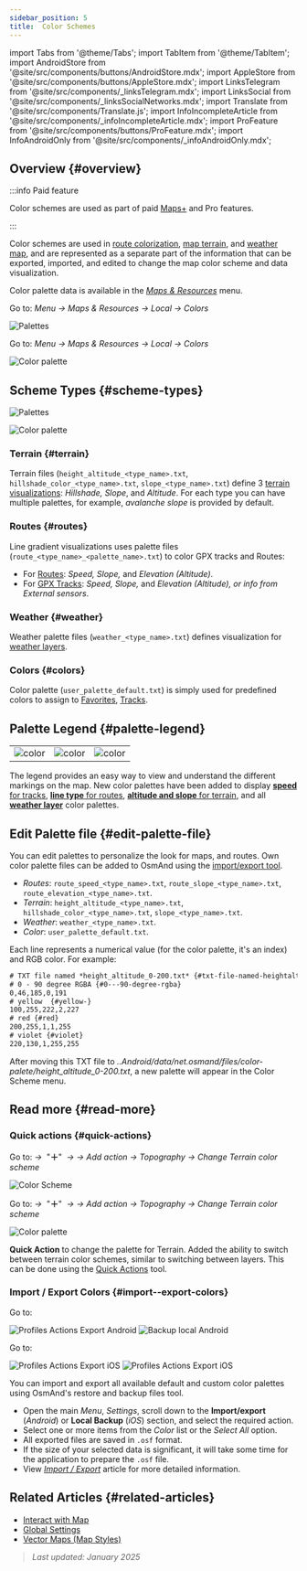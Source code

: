 ```yaml
---
sidebar_position: 5
title:  Color Schemes
---
```


import Tabs from '@theme/Tabs';
import TabItem from '@theme/TabItem';
import AndroidStore from '@site/src/components/buttons/AndroidStore.mdx';
import AppleStore from '@site/src/components/buttons/AppleStore.mdx';
import LinksTelegram from '@site/src/components/_linksTelegram.mdx';
import LinksSocial from '@site/src/components/_linksSocialNetworks.mdx';
import Translate from '@site/src/components/Translate.js';
import InfoIncompleteArticle from '@site/src/components/_infoIncompleteArticle.mdx';
import ProFeature from '@site/src/components/buttons/ProFeature.mdx';
import InfoAndroidOnly from '@site/src/components/_infoAndroidOnly.mdx';


## Overview {#overview}

:::info Paid feature

Color schemes are used as part of paid [Maps+](../purchases/index.md) and Pro <ProFeature /> features.  

:::

Color schemes are used in [route colorization](#routes), [map terrain](#terrain), and [weather map](#weather), and are represented as a separate part of the information that can be exported, imported, and edited to change the map color scheme and data visualization.

Color palette data is available in the [*Maps & Resources*](../personal/maps-resources.md#local) menu.

<Tabs groupId="operating-systems">

<TabItem value="android" label="Android">

Go to: *Menu → Maps & Resources → Local → Colors*

![Palettes](@site/static/img/personal/color-schemes/colors.png)

</TabItem>

<TabItem value="ios" label="iOS">

Go to: *Menu → Maps & Resources → Local → Colors*

![Color palette](@site/static/img/personal/color-schemes/color_palette_ios.png)

</TabItem>

</Tabs>


## Scheme Types {#scheme-types}

<Tabs groupId="operating-systems">

<TabItem value="android" label="Android">

![Palettes](@site/static/img/personal/color-schemes/palette.png)

</TabItem>

<TabItem value="ios" label="iOS">

![Color palette](@site/static/img/personal/color-schemes/color_altitude.png)

</TabItem>

</Tabs>


### Terrain {#terrain}

Terrain files (`height_altitude_<type_name>.txt`, `hillshade_color_<type_name>.txt`, `slope_<type_name>.txt`) define 3 [terrain visualizations](../plugins/topography.md#hillshade-slope-and-altitude-layers): *Hillshade, Slope*, and *Altitude*. For each type you can have multiple palettes, for example, *avalanche slope* is provided by default.

### Routes {#routes}

Line gradient visualizations uses palette files (`route_<type_name>_<palette_name>.txt`) to color GPX tracks and Routes:

- For [Routes](../navigation/guidance/map-during-navigation.md#color): *Speed, Slope,* and *Elevation (Altitude)*.
- For [GPX Tracks](../map/tracks/appearance#track-colors-in-gpx-files): *Speed, Slope,* and *Elevation (Altitude), or info from External sensors*.

### Weather {#weather}

Weather palette files (`weather_<type_name>.txt`) defines visualization for [weather layers](../plugins/weather.md#weather-layers).

### Colors {#colors}

Color palette (`user_palette_default.txt`) is simply used for predefined colors to assign to [Favorites](./favorites.md), [Tracks](./tracks/).


## Palette Legend {#palette-legend}

<table class="image">
    <tr>
        <td><img src={require('@site/static/img/personal/color-schemes/legend.png').default} alt="color"/></td>
        <td><img src={require('@site/static/img/personal/color-schemes/legend_1.png').default} alt="color"/></td>
        <td><img src={require('@site/static/img/personal/color-schemes/legend_2.png').default} alt="color"/></td>
    </tr>
</table>


The legend provides an easy way to view and understand the different markings on the map. New color palettes have been added to display [**speed** for tracks](../map/tracks/appearance#track-colors-in-gpx-files), [**line type** for routes](../navigation/guidance/map-during-navigation.md#color), [**altitude and slope** for terrain](../plugins/topography.md#default-color-scheme), and all [**weather layer**](../plugins/weather.md#weather-layers) color palettes.


## Edit Palette file {#edit-palette-file}

You can edit palettes to personalize the look for maps, and routes. Own color palette files can be added to OsmAnd using the [import/export tool](./import-export.md).

- *Routes*: `route_speed_<type_name>.txt`, `route_slope_<type_name>.txt`, `route_elevation_<type_name>.txt`.
- *Terrain*: `height_altitude_<type_name>.txt`, `hillshade_color_<type_name>.txt`, `slope_<type_name>.txt`.
- *Weather*: `weather_<type_name>.txt`.
- *Color*: `user_palette_default.txt`.

Each line represents a numerical value (for the color palette, it's an index) and RGB color. For example:

```xml
# TXT file named *height_altitude_0-200.txt* {#txt-file-named-heightaltitude0-200txt}
# 0 - 90 degree RGBA {#0---90-degree-rgba}
0,46,185,0,191
# yellow  {#yellow-}
100,255,222,2,227
# red {#red}
200,255,1,1,255
# violet {#violet}
220,130,1,255,255

```

After moving this TXT file to *..Android/data/net.osmand/files/color-palete/height_altitude_0-200.txt*, a new palette will appear in the Color Scheme menu.


## Read more {#read-more}

### Quick actions {#quick-actions}

<Tabs groupId="operating-systems">

<TabItem value="android" label="Android">

Go to: *<Translate ios="true" ids="shared_string_menu,layer_map_appearance,shared_string_buttons,custom_buttons"/> →*&nbsp;  "**＋**"  &nbsp;*→ <Translate ios="true" ids="add_button"/>*  *→ Add action → Topography → Change Terrain color scheme*

![Color Scheme](@site/static/img/widgets/color_scheme.png)

</TabItem>

<TabItem value="ios" label="iOS">

Go to: *<Translate ios="true" ids="shared_string_menu,layer_map_appearance,shared_string_buttons,custom_buttons"/> →*&nbsp;  "**＋**"  &nbsp;*→ <Translate ios="true" ids="add_button"/>*  *→ Add action → Topography → Change Terrain color scheme*

![Color palette](@site/static/img/personal/color-schemes/color_scheme_qa_ios.png)

</TabItem>

</Tabs>

**Quick Action** to change the palette for Terrain. Added the ability to switch between terrain color schemes, similar to switching between layers. This can be done using the [Quick Actions](../widgets/quick-action.md#configure-map) tool.  


### Import / Export Colors {#import--export-colors}

<Tabs groupId="operating-systems">

<TabItem value="android" label="Android">

Go to: *<Translate android="true" ids="shared_string_menu,shared_string_settings,import_export,export_to_file"/>*  

![Profiles Actions Export Android](@site/static/img/personal/profiles/profile_actions_export_1_andr.png)   ![Backup local Android](@site/static/img/personal/profiles/profile_actions_export_3_andr.png)

</TabItem>

<TabItem value="ios" label="iOS">

Go to: *<Translate ios="true" ids="shared_string_menu,shared_string_settings,local_backup,backup_into_file"/>*

![Profiles Actions Export iOS](@site/static/img/personal/profiles/profile_actions_export_1_ios.png)    ![Profiles Actions Export iOS](@site/static/img/personal/profiles/profile_actions_export_3_ios.png)

</TabItem>

</Tabs>

You can import and export all available default and custom color palettes using OsmAnd's restore and backup files tool.

- Open the main *Menu*, *Settings*, scroll down to the **Import/export** (*Android*) or **Local Backup** (*iOS*) section, and select the required action.
- Select one or more items from the *Color* list or the *Select All* option.
- All exported files are saved in `.osf` format.
- If the size of your selected data is significant, it will take some time for the application to prepare the `.osf` file.
- View [*Import / Export*](../personal/import-export.md) article for more detailed information.


## Related Articles {#related-articles}

- [Interact with Map](../../user/map/interact-with-map.md)
- [Global Settings](../../user/personal/global-settings.md)
- [Vector Maps (Map Styles)](../../user/map/vector-maps.md)

> *Last updated: January 2025*
